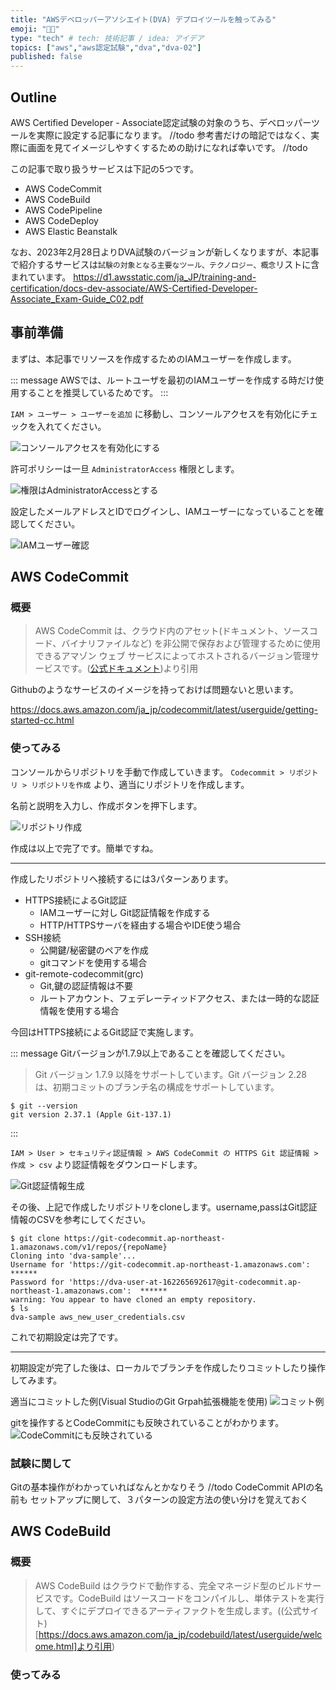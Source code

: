 ```yaml
---
title: "AWSデベロッパーアソシエイト(DVA) デプロイツールを触ってみる"
emoji: "👨‍💻"
type: "tech" # tech: 技術記事 / idea: アイデア
topics: ["aws","aws認定試験","dva","dva-02"]
published: false
---
```


## Outline
AWS Certified Developer - Associate認定試験の対象のうち、デベロッパーツールを実際に設定する記事になります。 //todo
参考書だけの暗記ではなく、実際に画面を見てイメージしやすくするための助けになれば幸いです。 //todo

この記事で取り扱うサービスは下記の5つです。
- AWS CodeCommit
- AWS CodeBuild
- AWS CodePipeline
- AWS CodeDeploy
- AWS Elastic Beanstalk

なお、2023年2月28日よりDVA試験のバージョンが新しくなりますが、本記事で紹介するサービスは`試験の対象となる主要なツール、テクノロジー、概念`リストに含まれています。
https://d1.awsstatic.com/ja_JP/training-and-certification/docs-dev-associate/AWS-Certified-Developer-Associate_Exam-Guide_C02.pdf


## 事前準備

まずは、本記事でリソースを作成するためのIAMユーザーを作成します。

::: message
AWSでは、ルートユーザを最初のIAMユーザーを作成する時だけ使用することを推奨しているためです。
:::

`IAM > ユーザー > ユーザーを追加` に移動し、コンソールアクセスを有効化にチェックを入れてください。

![コンソールアクセスを有効化にする](/images/dva-associate-deploy-service/screenshot-2023-02-12-9.46.09.png)

許可ポリシーは一旦 `AdministratorAccess` 権限とします。

![権限はAdministratorAccessとする](/images/dva-associate-deploy-service/screenshot-2023-02-12-9.38.09.png)

設定したメールアドレスとIDでログインし、IAMユーザーになっていることを確認してください。

![IAMユーザー確認](/images/dva-associate-deploy-service/screenshot-2023-02-12-9.48.51.png)

## AWS CodeCommit
### 概要
> AWS CodeCommit は、クラウド内のアセット(ドキュメント、ソースコード、バイナリファイルなど) を非公開で保存および管理するために使用できるアマゾン ウェブ サービスによってホストされるバージョン管理サービスです。([公式ドキュメント](https://docs.aws.amazon.com/ja_jp/codecommit/latest/userguide/welcome.html))より引用

Githubのようなサービスのイメージを持っておけば問題ないと思います。

https://docs.aws.amazon.com/ja_jp/codecommit/latest/userguide/getting-started-cc.html

### 使ってみる
コンソールからリポジトリを手動で作成していきます。
`Codecommit > リポジトリ > リポジトリを作成` より、適当にリポジトリを作成します。

名前と説明を入力し、作成ボタンを押下します。

![リポジトリ作成](/images/dva-associate-deploy-service/screenshot-2023-02-12-9.24.38.png)

作成は以上で完了です。簡単ですね。

--- 

作成したリポジトリへ接続するには3パターンあります。
- HTTPS接続によるGit認証
  - IAMユーザーに対し Git認証情報を作成する
  - HTTP/HTTPSサーバを経由する場合やIDE使う場合
- SSH接続
  - 公開鍵/秘密鍵のペアを作成
  - gitコマンドを使用する場合
- git-remote-codecommit(grc)
  - Git,鍵の認証情報は不要
  - ルートアカウント、フェデレーティッドアクセス、または一時的な認証情報を使用する場合

今回はHTTPS接続によるGit認証で実施します。

::: message
Gitバージョンが1.7.9以上であることを確認してください。
> Git バージョン 1.7.9 以降をサポートしています。Git バージョン 2.28 は、初期コミットのブランチ名の構成をサポートしています。
```terminal
$ git --version
git version 2.37.1 (Apple Git-137.1)
```
:::

`IAM > User > セキュリティ認証情報 > AWS CodeCommit の HTTPS Git 認証情報 > 作成 > csv` より認証情報をダウンロードします。

![Git認証情報生成](/images/dva-associate-deploy-service/screenshot-2023-02-12-10.02.55.png)

その後、上記で作成したリポジトリをcloneします。username,passはGit認証情報のCSVを参考にしてください。

```terminal
$ git clone https://git-codecommit.ap-northeast-1.amazonaws.com/v1/repos/{repoName}
Cloning into 'dva-sample'...
Username for 'https://git-codecommit.ap-northeast-1.amazonaws.com': ******
Password for 'https://dva-user-at-162265692617@git-codecommit.ap-northeast-1.amazonaws.com':  ******
warning: You appear to have cloned an empty repository.
$ ls
dva-sample aws_new_user_credentials.csv
```

これで初期設定は完了です。

---

初期設定が完了した後は、ローカルでブランチを作成したりコミットしたり操作してみます。

適当にコミットした例(Visual StudioのGit Grpah拡張機能を使用)
![コミット例](/images/dva-associate-deploy-service/screenshot-2023-02-16-9.56.54.png)

gitを操作するとCodeCommitにも反映されていることがわかります。
![CodeCommitにも反映されている](/images/dva-associate-deploy-service/screenshot-2023-02-16-9.59.00.png)


### 試験に関して
Gitの基本操作がわかっていればなんとかなりそう //todo
CodeCommit APIの名前も
セットアップに関して、３パターンの設定方法の使い分けを覚えておく


## AWS CodeBuild
### 概要
> AWS CodeBuild はクラウドで動作する、完全マネージド型のビルドサービスです。CodeBuild はソースコードをコンパイルし、単体テストを実行して、すぐにデプロイできるアーティファクトを生成します。((公式サイト)[https://docs.aws.amazon.com/ja_jp/codebuild/latest/userguide/welcome.html]より引用)


### 使ってみる
